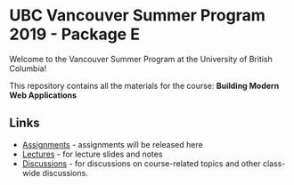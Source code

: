 # UBC Vancouver Summer Program 2019 - Package E

Welcome to the Vancouver Summer Program at the University of British Columbia!

This repository contains all the materials for the course: **Building Modern Web Applications**

## Links

* [Assignments](https://github.com/ubc-vsp19/classroom/tree/master/assignments) - assignments will be released here
* [Lectures](https://github.com/ubc-vsp19/classroom/tree/master/lectures) - for lecture slides and notes
* [Discussions](https://github.com/orgs/ubc-vsp19/teams/everyone) - for discussions on course-related topics and other class-wide discussions.
